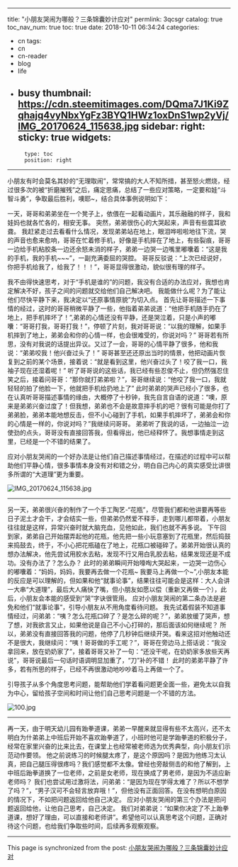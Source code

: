 
---
title: "小朋友哭闹为哪般？三条锦囊妙计应对"
permlink: 3qcsgr
catalog: true
toc_nav_num: true
toc: true
date: 2018-10-11 06:34:24
categories:
- cn
tags:
- cn
- cn-reader
- blog
- life
- busy
thumbnail: https://cdn.steemitimages.com/DQma7J1Ki9Zqhajq4vyNbxYgFz3BYQ1HWz1oxDnS1wp2yVj/IMG_20170624_115638.jpg
sidebar:
    right:
        sticky: true
widgets:
    -
        type: toc
        position: right
---


小朋友有时会莫名其妙的“无理取闹”，常常搞的大人不知所措，甚至怒火燃烧，经过很多次的被“折磨摧残”之后，痛定思痛，总结了一些应对策略，一定要和娃“斗智斗勇”，争取最后胜利，噢耶~，结合具体事例说明如下：
									 
一天，哥哥和弟弟坐在一个凳子上，依偎在一起看动画片，其乐融融的样子，我和娃妈也就各忙各的，相安无事。
	突然，弟弟很伤心的大哭起来，声音有些震耳欲聋。
	我赶紧走过去看看什么情况，发现弟弟站在地上，眼泪哗啦啦地往下流，哭的声音也愈来愈响，哥哥在忙着修手机，好像是手机摔在了地上，有些裂痕，哥哥一边给手机粘胶条一边还余怒未消的样子，弟弟一边哭一边嘴里嘟囔着：“这是我的手机，我的手机~~~”，一副充满委屈的哭腔。
	哥哥反驳说：“上次已经说好，你把手机给我了，给我了！！！”，哥哥显得很激动，貌似很有理的样子。
 
   我不由得快速思考，对于“手机是谁的”的问题，我没有合适的办法应对，我想也肯定解决不好，孩子之间的问题就交给他们自己解决吧。
   我能做什么呢？为了能让他们尽快平静下来，我决定以“还原事情原貌”为切入点。
首先让哥哥描述一下事情的经过，这时的哥哥稍微平静了一些，他指着弟弟说道：“他把手机随手扔在了地上，把手机摔坏了！”,弟弟的心情还没有平静，还是哭泣着，只是小声的嘟囔：“哥哥打我，哥哥打我！”，停顿了片刻，我对哥哥说：“以我的理解，如果手机摔到了地上，弟弟会和你的心情一样，也会很难受的，你说对吗？”
哥哥若有所思，没有对我说的话提出异议。又过了一会，哥哥的心情平静了很多，他和我说：“弟弟咬我！他兴奋过头了！”
哥哥甚至还还原出当时的情景，他把动画片恢复到之前的某个场景，接着说：“就是看到这里，他兴奋过头了！咬了我一口，我袖子现在还湿着呢！”
听了哥哥说的这些话，我已经有些忍俊不止，但仍然强忍住笑之后，接着问哥哥：“那你就打弟弟啦？”，哥哥继续说：“他咬了我一口，我就轻轻的拍了他脸一下，他就把手机给扔地上了”
此时弟弟的哭声已经小了很多，也在认真听哥哥描述事情的缘由，大概停了十秒钟，我先自言自语的说道：“噢，原来是弟弟兴奋过度了！但我想，弟弟也不会是故意摔手机的吧？很有可能是你打了弟弟脸，弟弟本能地想反击，但不小心碰到了手机，如果手机摔坏了，弟弟会和你的心情是一样的，你说对吗？”我继续问哥哥。
弟弟听了我说的话，一边抽泣一边使劲的点头，哥哥没有直接回答我，但看得出，他已经释怀了。我想事情走到这里，已经是一个不错的结果了。

应对小朋友哭闹的一个好办法是让他们自己描述事情经过，在描述的过程中可以帮助他们平静心情，很多事情本身没有对和错之分，明白自己内心的真实感受比讲很多所谓的“大道理”更为重要。

![IMG_20170624_115638.jpg](https://cdn.steemitimages.com/DQma7J1Ki9Zqhajq4vyNbxYgFz3BYQ1HWz1oxDnS1wp2yVj/IMG_20170624_115638.jpg)
________________________________________
 
另一天，弟弟很兴奋的制作了一个手工陶艺-“花瓶”，尽管我们都和他讲要再等些日子泥土才会干，才会结实一些，但弟弟仍然爱不释手，走到哪儿都带着，小朋友往往就是这样，异常兴奋时就大脑充血，见他如此，我们也就不再多说。
下午回到家，弟弟自己开始摆弄起他的花瓶，他先把一些小玩意塞到了花瓶里，然后捣鼓来捣鼓去，终于，不小心把花瓶磕在了地上，花瓶口被碰碎了。弟弟开始很认真的想办法解决，他先尝试用胶水去粘，发现不行又用白乳胶去粘，结果发现还是不成功。没有办法了？怎么办？
此时的弟弟瞬间开始嚎啕大哭起来，一边哭一边伤心的嘟囔着：“妈妈，妈妈，我要再去做一个花瓶~ 我要马上再做一个~”,小朋友本能的反应是可以理解的，但如果和他“就事论事”，结果往往可能会是这样：大人会讲一大串“大道理”，最后大人痛快了嘴，但小朋友如愿以偿（重新又再做一个），此后，小朋友会本能的感受到“哭”字诀很管用。
应对小朋友哭闹的第二条办法是避免和他们“就事论事”，引导小朋友从不用角度看待问题。
我先试着假装不知道事情经过，问弟弟：“咦？怎么花瓶口碎了？是怎么碎的呢？”，弟弟放缓了哭声，想了想，对我欲言又止，如果他说是自己不小心打碎的，那后面该如何继续呢？
所以，弟弟没有直接回答我的问题，他停了几秒钟后继续开哭。看来这招对他触动还不是很大，我继续问：“咦！哥哥做的手工呢？”，哥哥在旁边马上搭话说：“我没拿回来，放在奶奶家了”，接着哥哥又补了一句：“还没干呢，在奶奶家多放些天再说”，哥哥说最后一句话时语调明显加重了，“刀”补的不错！
此时的弟弟平静了许多，若有所思的样子，已经不再很激动地吵吵着马上再做一个了。

引导孩子从多个角度思考问题，能帮助他们学着看问题更全面一些，避免太以自我为中心，留给孩子空间和时间让他们自己思考问题是一个不错的方法。

![100.jpg](https://cdn.steemitimages.com/DQmPsVjKemvpzNAzTCVP1s3WZtPxof73aa6DjsGY4WhDUeR/100.jpg)
________________________________________ 

再一天，由于明天幼儿园有跆拳道课，弟弟一早醒来就显得有些不太高兴，还不太明白为什弟弟上中班后开始不喜欢跆拳道了，小班时他可是学跆拳道的积极分子，经常在家里兴奋的比来比去，在课堂上也经常被老师选为优秀典型，向小朋友们示范动作要领。
他之前说练习的时候腿太疼了，是这个原因吗？是因为他练习太认真，把自己腿压得很疼吗？我们感觉都不太像。曾经也旁敲侧击的和他了解到，上中班后跆拳道换了一位老师，之前是女老师，现在换成了男老师，是因为不适应新老师吗？
我们也尝试用过激将法，问弟弟：“是因为现在学得太难了？所以不想学了吗？”，“男子汉可不会轻言放弃哦！”，但他没有正面回答。在没有想明白原因的情况下，不如把问题返回给他自己决定。
应对小朋友哭闹的第三个办法是把问题返回给他，让他自己思考，自己决定。
我们对弟弟说：“如果你决定了不上跆拳道课，想好了理由，可以直接和老师讲”。希望他可以认真思考这个问题，正确对待这个问题，也给我们争取些时间，后续再多观察观察。

- - -

This page is synchronized from the post: [小朋友哭闹为哪般？三条锦囊妙计应对](https://steemit.com/@andrewma/3qcsgr)
